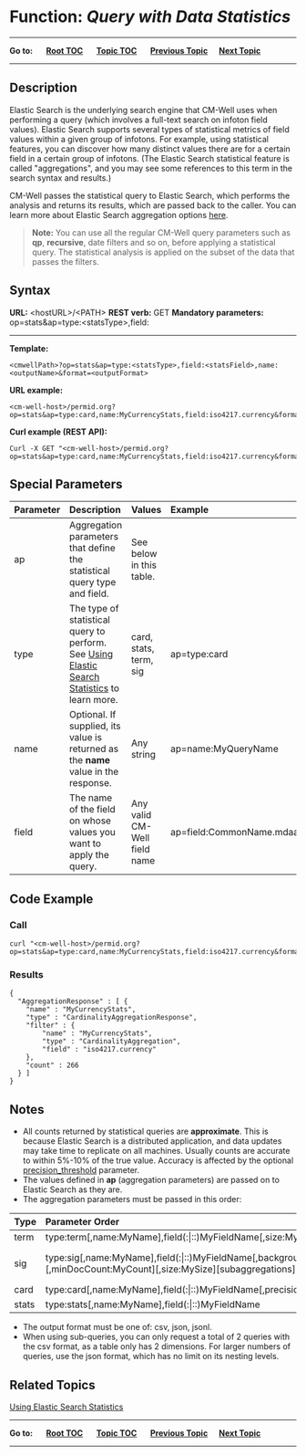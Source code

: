 # Function: *Query with Data Statistics*

----

**Go to:** &nbsp;&nbsp;&nbsp;&nbsp; [**Root TOC**](CM-Well.RootTOC.md) &nbsp;&nbsp;&nbsp;&nbsp; [**Topic TOC**](API.TOC.md) &nbsp;&nbsp;&nbsp;&nbsp; [**Previous Topic**](API.Query.ApplyGremlinToQueryResults.md)&nbsp;&nbsp;&nbsp;&nbsp; [**Next Topic**](API.Query.QueryForQuadsByTheirLabel.md)  

----

## Description

Elastic Search is the underlying search engine that CM-Well uses when performing a query (which involves a full-text search on infoton field values). Elastic Search supports several types of statistical metrics of field values within a given group of infotons. For example, using statistical features, you can discover how many distinct values there are for a certain field in a certain group of infotons. (The Elastic Search statistical feature is called "aggregations", and you may see some references to this term in the search syntax and results.) 

CM-Well passes the statistical query to Elastic Search, which performs the analysis and returns its results, which are passed back to the caller. You can learn more about Elastic Search aggregation options [here](https://www.elastic.co/guide/en/elasticsearch/reference/current/search-aggregations.html).

>**Note:** You can use all the regular CM-Well query parameters such as **qp**, **recursive**, date filters and so on, before applying a statistical query. The statistical analysis is applied on the subset of the data that passes the filters.

## Syntax

**URL:** \<hostURL\>/\<PATH\>
**REST verb:** GET
**Mandatory parameters:** op=stats&ap=type:\<statsType\>,field:<statsField>

----------

**Template:**

    <cmwellPath>?op=stats&ap=type:<statsType>,field:<statsField>,name:<outputName>&format=<outputFormat>

**URL example:**

    <cm-well-host>/permid.org?op=stats&ap=type:card,name:MyCurrencyStats,field:iso4217.currency&format=json&pretty

**Curl example (REST API):**

    Curl -X GET "<cm-well-host>/permid.org?op=stats&ap=type:card,name:MyCurrencyStats,field:iso4217.currency&format=json&pretty"

## Special Parameters

Parameter | Description | Values | Example 
:----------|:-------------|:--------|:---------
ap | Aggregation parameters that define the statistical query type and field. | See below in this table. |
type | The type of statistical query to perform. See [Using Elastic Search Statistics](DevGuide.UsingElasticSearchStatistics.md) to learn more. | card, stats, term, sig | ap=type:card
name | Optional. If supplied, its value is returned as the **name** value in the response. | Any string | ap=name:MyQueryName
field | The name of the field on whose values you want to apply the query. | Any valid CM-Well field name | ap=field:CommonName.mdaas

## Code Example

### Call

    curl "<cm-well-host>/permid.org?op=stats&ap=type:card,name:MyCurrencyStats,field:iso4217.currency&format=json&pretty"

### Results

    {
      "AggregationResponse" : [ {
    	"name" : "MyCurrencyStats",
    	"type" : "CardinalityAggregationResponse",
    	"filter" : {
      		"name" : "MyCurrencyStats",
      		"type" : "CardinalityAggregation",
      		"field" : "iso4217.currency"
    	},
    	"count" : 266
      } ]
    }

## Notes

* All counts returned by statistical queries are **approximate**. This is because Elastic Search is a distributed application, and data updates may take time to replicate on all machines. Usually counts are accurate to within 5%-10% of the true value. Accuracy is affected by the optional [precision_threshold](https://www.elastic.co/guide/en/elasticsearch/reference/current/search-aggregations-metrics-cardinality-aggregation.html#_precision_control) parameter.
* The values defined in **ap** (aggregation parameters) are passed on to Elastic Search as they are.
* The aggregation parameters must be passed in this order: 

Type | Parameter Order | Defaults
:----|:----------------|:---------
term | type:term[,name:MyName],field(:\|::)MyFieldName[,size:MySize][subaggregations] | size = 10
sig | type:sig[,name:MyName],field(:\|::)MyFieldName[,backgroundTerm:FieldName*Value][,minDocCount:MyCount][,size:MySize][subaggregations] | size = 10, minDocCount = 10
card | type:card[,name:MyName],field(:\|::)MyFieldName[,precisionThreshold:MyLong] |
stats | type:stats[,name:MyName],field(:\|::)MyFieldName |

* The output format must be one of: csv, json, jsonl.
* When using sub-queries, you can only request a total of 2 queries with the csv format, as a table only has 2 dimensions. For larger numbers of queries, use the json format, which has no limit on its nesting levels.

## Related Topics
[Using Elastic Search Statistics](DevGuide.UsingElasticSearchStatistics.md)


----

**Go to:** &nbsp;&nbsp;&nbsp;&nbsp; [**Root TOC**](CM-Well.RootTOC.md) &nbsp;&nbsp;&nbsp;&nbsp; [**Topic TOC**](API.TOC.md) &nbsp;&nbsp;&nbsp;&nbsp; [**Previous Topic**](API.Query.ApplyGremlinToQueryResults.md)&nbsp;&nbsp;&nbsp;&nbsp; [**Next Topic**](API.Query.QueryForQuadsByTheirLabel.md)  

----